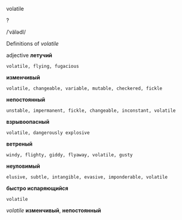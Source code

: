 volatile

?

/ˈvälədl/

Definitions of _volatile_

adjective
**летучий**

    volatile, flying, fugacious
**изменчивый**

    volatile, changeable, variable, mutable, checkered, fickle
**непостоянный**

    unstable, impermanent, fickle, changeable, inconstant, volatile
**взрывоопасный**

    volatile, dangerously explosive
**ветреный**

    windy, flighty, giddy, flyaway, volatile, gusty
**неуловимый**

    elusive, subtle, intangible, evasive, imponderable, volatile
**быстро испаряющийся**

    volatile

_volatile_
**изменчивый**, **непостоянный**